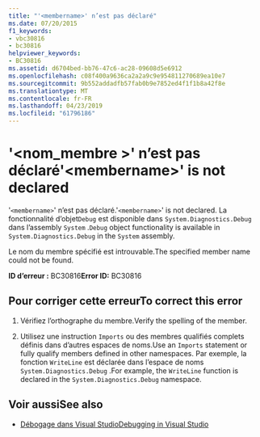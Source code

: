```yaml
---
title: "'<membername>' n’est pas déclaré"
ms.date: 07/20/2015
f1_keywords:
- vbc30816
- bc30816
helpviewer_keywords:
- BC30816
ms.assetid: d6704bed-bb76-47c6-ac28-09608d5e6912
ms.openlocfilehash: c08f400a9636ca2a2a9c9e954811270689ea10e7
ms.sourcegitcommit: 9b552addadfb57fab0b9e7852ed4f1f1b8a42f8e
ms.translationtype: MT
ms.contentlocale: fr-FR
ms.lasthandoff: 04/23/2019
ms.locfileid: "61796186"
---
```

# <a name="membername-is-not-declared"></a><span data-ttu-id="76a7b-102">'\<nom_membre >' n’est pas déclaré</span><span class="sxs-lookup"><span data-stu-id="76a7b-102">'\<membername>' is not declared</span></span>
<span data-ttu-id="76a7b-103">'`<membername>`' n’est pas déclaré.</span><span class="sxs-lookup"><span data-stu-id="76a7b-103">'`<membername>`' is not declared.</span></span> <span data-ttu-id="76a7b-104">La fonctionnalité d’objet`Debug` est disponible dans `System.Diagnostics.Debug` dans l’assembly `System` .</span><span class="sxs-lookup"><span data-stu-id="76a7b-104">`Debug` object functionality is available in `System.Diagnostics.Debug` in the `System` assembly.</span></span>  
  
 <span data-ttu-id="76a7b-105">Le nom du membre spécifié est introuvable.</span><span class="sxs-lookup"><span data-stu-id="76a7b-105">The specified member name could not be found.</span></span>  
  
 <span data-ttu-id="76a7b-106">**ID d’erreur :** BC30816</span><span class="sxs-lookup"><span data-stu-id="76a7b-106">**Error ID:** BC30816</span></span>  
  
## <a name="to-correct-this-error"></a><span data-ttu-id="76a7b-107">Pour corriger cette erreur</span><span class="sxs-lookup"><span data-stu-id="76a7b-107">To correct this error</span></span>  
  
1. <span data-ttu-id="76a7b-108">Vérifiez l’orthographe du membre.</span><span class="sxs-lookup"><span data-stu-id="76a7b-108">Verify the spelling of the member.</span></span>  
  
2. <span data-ttu-id="76a7b-109">Utilisez une instruction `Imports` ou des membres qualifiés complets définis dans d’autres espaces de noms.</span><span class="sxs-lookup"><span data-stu-id="76a7b-109">Use an `Imports` statement or fully qualify members defined in other namespaces.</span></span> <span data-ttu-id="76a7b-110">Par exemple, la fonction `WriteLine` est déclarée dans l’espace de noms `System.Diagnostics.Debug` .</span><span class="sxs-lookup"><span data-stu-id="76a7b-110">For example, the `WriteLine` function is declared in the `System.Diagnostics.Debug` namespace.</span></span>  
  
## <a name="see-also"></a><span data-ttu-id="76a7b-111">Voir aussi</span><span class="sxs-lookup"><span data-stu-id="76a7b-111">See also</span></span>

- [<span data-ttu-id="76a7b-112">Débogage dans Visual Studio</span><span class="sxs-lookup"><span data-stu-id="76a7b-112">Debugging in Visual Studio</span></span>](/visualstudio/debugger/debugging-in-visual-studio)
